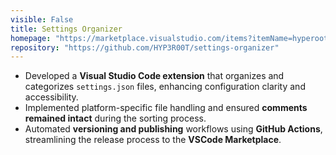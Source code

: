 ```yaml
---
visible: False
title: Settings Organizer
homepage: "https://marketplace.visualstudio.com/items?itemName=hyperoot.settings-organizer"
repository: "https://github.com/HYP3R00T/settings-organizer"
---
```


- Developed a **Visual Studio Code extension** that organizes and categorizes `settings.json` files, enhancing configuration clarity and accessibility.
- Implemented platform-specific file handling and ensured **comments remained intact** during the sorting process.
- Automated **versioning and publishing** workflows using **GitHub Actions**, streamlining the release process to the **VSCode Marketplace**.
